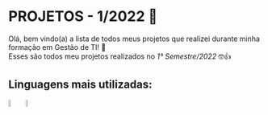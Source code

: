 # PROJETOS - 1/2022 💫


Olá, bem vindo(a) a lista de todos meus projetos que realizei durante minha formação em Gestão de TI! 🫡
<br>
Esses são todos meu projetos realizados no <em>1° Semestre/2022</em> 🤓👍

## Linguagens mais utilizadas:

<p float="left">
  <img src="https://i.giphy.com/media/XAxylRMCdpbEWUAvr8/giphy.webp" width="6%" />
  <img src="https://i.giphy.com/media/fsEaZldNC8A1PJ3mwp/giphy.webp" width="6%" /> 
</p>
